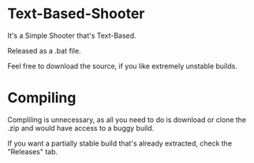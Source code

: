 # Text-Based-Shooter
It's a Simple Shooter that's Text-Based.

Released as a .bat file.

Feel free to download the source, if you like extremely unstable builds.

# Compiling
Compliling is unnecessary, as all you need to do is download or clone the .zip and would have access to a buggy build.

If you want a partially stable build that's already extracted, check the "Releases" tab.
